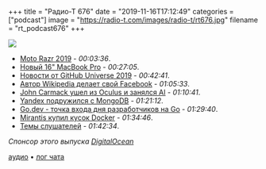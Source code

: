 +++
title = "Радио-Т 676"
date = "2019-11-16T17:12:49"
categories = ["podcast"]
image = "https://radio-t.com/images/radio-t/rt676.jpg"
filename = "rt_podcast676"
+++

![](https://radio-t.com/images/radio-t/rt676.jpg)

- [Moto Razr 2019](https://arstechnica.com/gadgets/2019/11/moto-razr-2019-is-official-a-foldable-smartphone-with-no-display-crease/) - *00:03:36*.
- [Новый 16" MacBook Pro](https://www.theverge.com/2019/11/13/20962380/apples-16-inch-macbook-pro-keyboard-screen-speakers-processor) - *00:27:05*.
- [Новости от GitHub Universe 2019](https://github.blog/2019-11-13-universe-day-one/) - *00:42:41*.
- [Автор Wikipedia делает свой Facebook](https://www.zdnet.com/article/wikipedias-jimmy-wales-has-quietly-launched-a-facebook-rival-social-network/) - *01:05:33*.
- [John Carmack ушел из Oculus и занялся AI](https://techcrunch.com/2019/11/13/john-carmack-steps-down-at-oculus-to-pursue-ai-passion-project-before-i-get-too-old/) - *01:10:41*.
- [Yandex подружился с MongoDB](https://cloud.yandex.ru/services/managed-mongodb) - *01:21:12*.
- [Go.dev - точка входа дня разработчиков на Go](https://blog.golang.org/go.dev) - *01:29:40*.
- [Mirantis купил кусок Docker](https://www.mirantis.com/blog/mirantis-acquires-docker-enterprise-platform-business/) - *01:34:46*.
- [Темы слушателей](https://radio-t.com/p/2019/11/12/prep-676/) - *01:42:34*.

*Спонсор этого выпуска [DigitalOcean](https://www.digitalocean.com)*


[аудио](https://cdn.radio-t.com/rt_podcast676.mp3) • [лог чата](https://chat.radio-t.com/logs/radio-t-676.html)
<audio src="https://cdn.radio-t.com/rt_podcast676.mp3" preload="none"></audio>

